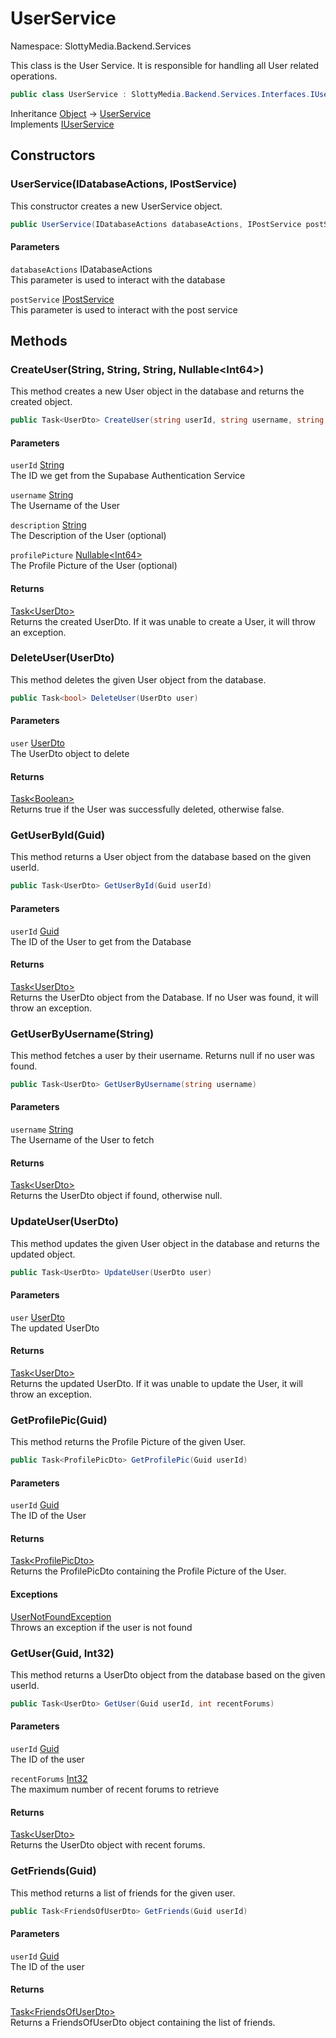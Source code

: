 # UserService

Namespace: SlottyMedia.Backend.Services

This class is the User Service. It is responsible for handling all User related operations.

```csharp
public class UserService : SlottyMedia.Backend.Services.Interfaces.IUserService
```

Inheritance [Object](https://docs.microsoft.com/en-us/dotnet/api/system.object) → [UserService](./slottymedia.backend.services.userservice.md)<br>
Implements [IUserService](./slottymedia.backend.services.interfaces.iuserservice.md)

## Constructors

### **UserService(IDatabaseActions, IPostService)**

This constructor creates a new UserService object.

```csharp
public UserService(IDatabaseActions databaseActions, IPostService postService)
```

#### Parameters

`databaseActions` IDatabaseActions<br>
This parameter is used to interact with the database

`postService` [IPostService](./slottymedia.backend.services.interfaces.ipostservice.md)<br>
This parameter is used to interact with the post service

## Methods

### **CreateUser(String, String, String, Nullable&lt;Int64&gt;)**

This method creates a new User object in the database and returns the created object.

```csharp
public Task<UserDto> CreateUser(string userId, string username, string description, Nullable<long> profilePicture)
```

#### Parameters

`userId` [String](https://docs.microsoft.com/en-us/dotnet/api/system.string)<br>
The ID we get from the Supabase Authentication Service

`username` [String](https://docs.microsoft.com/en-us/dotnet/api/system.string)<br>
The Username of the User

`description` [String](https://docs.microsoft.com/en-us/dotnet/api/system.string)<br>
The Description of the User (optional)

`profilePicture` [Nullable&lt;Int64&gt;](https://docs.microsoft.com/en-us/dotnet/api/system.nullable-1)<br>
The Profile Picture of the User (optional)

#### Returns

[Task&lt;UserDto&gt;](https://docs.microsoft.com/en-us/dotnet/api/system.threading.tasks.task-1)<br>
Returns the created UserDto. If it was unable to create a User, it will throw an exception.

### **DeleteUser(UserDto)**

This method deletes the given User object from the database.

```csharp
public Task<bool> DeleteUser(UserDto user)
```

#### Parameters

`user` [UserDto](./slottymedia.backend.dtos.userdto.md)<br>
The UserDto object to delete

#### Returns

[Task&lt;Boolean&gt;](https://docs.microsoft.com/en-us/dotnet/api/system.threading.tasks.task-1)<br>
Returns true if the User was successfully deleted, otherwise false.

### **GetUserById(Guid)**

This method returns a User object from the database based on the given userId.

```csharp
public Task<UserDto> GetUserById(Guid userId)
```

#### Parameters

`userId` [Guid](https://docs.microsoft.com/en-us/dotnet/api/system.guid)<br>
The ID of the User to get from the Database

#### Returns

[Task&lt;UserDto&gt;](https://docs.microsoft.com/en-us/dotnet/api/system.threading.tasks.task-1)<br>
Returns the UserDto object from the Database. If no User was found, it will throw an exception.

### **GetUserByUsername(String)**

This method fetches a user by their username. Returns null if no user was found.

```csharp
public Task<UserDto> GetUserByUsername(string username)
```

#### Parameters

`username` [String](https://docs.microsoft.com/en-us/dotnet/api/system.string)<br>
The Username of the User to fetch

#### Returns

[Task&lt;UserDto&gt;](https://docs.microsoft.com/en-us/dotnet/api/system.threading.tasks.task-1)<br>
Returns the UserDto object if found, otherwise null.

### **UpdateUser(UserDto)**

This method updates the given User object in the database and returns the updated object.

```csharp
public Task<UserDto> UpdateUser(UserDto user)
```

#### Parameters

`user` [UserDto](./slottymedia.backend.dtos.userdto.md)<br>
The updated UserDto

#### Returns

[Task&lt;UserDto&gt;](https://docs.microsoft.com/en-us/dotnet/api/system.threading.tasks.task-1)<br>
Returns the updated UserDto. If it was unable to update the User, it will throw an exception.

### **GetProfilePic(Guid)**

This method returns the Profile Picture of the given User.

```csharp
public Task<ProfilePicDto> GetProfilePic(Guid userId)
```

#### Parameters

`userId` [Guid](https://docs.microsoft.com/en-us/dotnet/api/system.guid)<br>
The ID of the User

#### Returns

[Task&lt;ProfilePicDto&gt;](https://docs.microsoft.com/en-us/dotnet/api/system.threading.tasks.task-1)<br>
Returns the ProfilePicDto containing the Profile Picture of the User.

#### Exceptions

[UserNotFoundException](./slottymedia.backend.exceptions.services.userexceptions.usernotfoundexception.md)<br>
Throws an exception if the user is not found

### **GetUser(Guid, Int32)**

This method returns a UserDto object from the database based on the given userId.

```csharp
public Task<UserDto> GetUser(Guid userId, int recentForums)
```

#### Parameters

`userId` [Guid](https://docs.microsoft.com/en-us/dotnet/api/system.guid)<br>
The ID of the user

`recentForums` [Int32](https://docs.microsoft.com/en-us/dotnet/api/system.int32)<br>
The maximum number of recent forums to retrieve

#### Returns

[Task&lt;UserDto&gt;](https://docs.microsoft.com/en-us/dotnet/api/system.threading.tasks.task-1)<br>
Returns the UserDto object with recent forums.

### **GetFriends(Guid)**

This method returns a list of friends for the given user.

```csharp
public Task<FriendsOfUserDto> GetFriends(Guid userId)
```

#### Parameters

`userId` [Guid](https://docs.microsoft.com/en-us/dotnet/api/system.guid)<br>
The ID of the user

#### Returns

[Task&lt;FriendsOfUserDto&gt;](https://docs.microsoft.com/en-us/dotnet/api/system.threading.tasks.task-1)<br>
Returns a FriendsOfUserDto object containing the list of friends.

